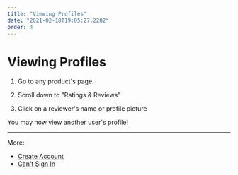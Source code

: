 ```yaml
---
title: "Viewing Profiles"
date: "2021-02-18T19:05:27.2282"
order: 4
---
```


# Viewing Profiles

1. Go to any product's page.

2. Scroll down to "Ratings & Reviews"

3. Click on a reviewer's name or profile picture

You may now view another user's profile!

---

More:

- [Create Account](/manual/CreateAccount)
- [Can't Sign In](/manual/CantSignIn)
